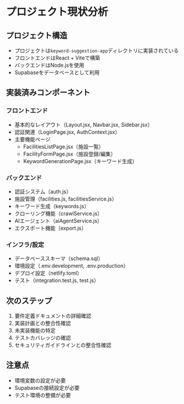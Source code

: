 # プロジェクト現状分析

## プロジェクト構造
- プロジェクトは`keyword-suggestion-app`ディレクトリに実装されている
- フロントエンドはReact + Viteで構築
- バックエンドはNode.jsを使用
- Supabaseをデータベースとして利用

## 実装済みコンポーネント

### フロントエンド
- 基本的なレイアウト（Layout.jsx, Navbar.jsx, Sidebar.jsx）
- 認証関連（LoginPage.jsx, AuthContext.jsx）
- 主要機能ページ
  - FacilitiesListPage.jsx（施設一覧）
  - FacilityFormPage.jsx（施設登録/編集）
  - KeywordGenerationPage.jsx（キーワード生成）

### バックエンド
- 認証システム（auth.js）
- 施設管理（facilities.js, facilitiesService.js）
- キーワード生成（keywords.js）
- クローリング機能（crawlService.js）
- AIエージェント（aiAgentService.js）
- エクスポート機能（export.js）

### インフラ/設定
- データベーススキーマ（schema.sql）
- 環境設定（.env.development, .env.production）
- デプロイ設定（netlify.toml）
- テスト（integration.test.js, test.js）

## 次のステップ
1. 要件定義ドキュメントの詳細確認
2. 実装計画との整合性確認
3. 未実装機能の特定
4. テストカバレッジの確認
5. セキュリティガイドラインとの整合性確認

## 注意点
- 環境変数の設定が必要
- Supabaseの接続設定が必要
- テスト環境の整備が必要 